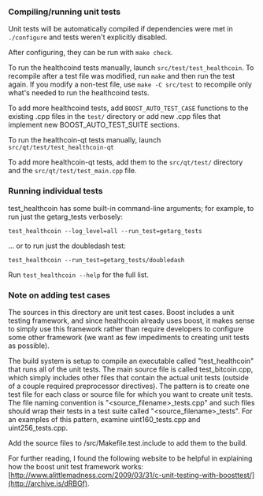 ### Compiling/running unit tests

Unit tests will be automatically compiled if dependencies were met in `./configure`
and tests weren't explicitly disabled.

After configuring, they can be run with `make check`.

To run the healthcoind tests manually, launch `src/test/test_healthcoin`. To recompile
after a test file was modified, run `make` and then run the test again. If you
modify a non-test file, use `make -C src/test` to recompile only what's needed
to run the healthcoind tests.

To add more healthcoind tests, add `BOOST_AUTO_TEST_CASE` functions to the existing
.cpp files in the `test/` directory or add new .cpp files that
implement new BOOST_AUTO_TEST_SUITE sections.

To run the healthcoin-qt tests manually, launch `src/qt/test/test_healthcoin-qt`

To add more healthcoin-qt tests, add them to the `src/qt/test/` directory and
the `src/qt/test/test_main.cpp` file.

### Running individual tests

test_healthcoin has some built-in command-line arguments; for
example, to run just the getarg_tests verbosely:

    test_healthcoin --log_level=all --run_test=getarg_tests

... or to run just the doubledash test:

    test_healthcoin --run_test=getarg_tests/doubledash

Run `test_healthcoin --help` for the full list.

### Note on adding test cases

The sources in this directory are unit test cases.  Boost includes a
unit testing framework, and since healthcoin already uses boost, it makes
sense to simply use this framework rather than require developers to
configure some other framework (we want as few impediments to creating
unit tests as possible).

The build system is setup to compile an executable called "test_healthcoin"
that runs all of the unit tests.  The main source file is called
test_bitcoin.cpp, which simply includes other files that contain the
actual unit tests (outside of a couple required preprocessor
directives).  The pattern is to create one test file for each class or
source file for which you want to create unit tests.  The file naming
convention is "<source_filename>_tests.cpp" and such files should wrap
their tests in a test suite called "<source_filename>_tests".  For an
examples of this pattern, examine uint160_tests.cpp and
uint256_tests.cpp.

Add the source files to /src/Makefile.test.include to add them to the build.

For further reading, I found the following website to be helpful in
explaining how the boost unit test framework works:
[http://www.alittlemadness.com/2009/03/31/c-unit-testing-with-boosttest/](http://archive.is/dRBGf).
